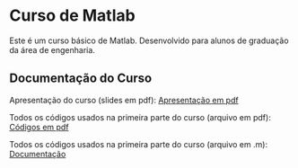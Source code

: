 
# Curso de Matlab
Este é um curso básico de Matlab. Desenvolvido para alunos de graduação da área de engenharia.



## Documentação do Curso

Apresentação do curso (slides em pdf): [Apresentação em pdf](https://github.com/reginaldocardoso/Matlab/blob/master/Apresenta%C3%A7%C3%A3o.pdf)

Todos os códigos usados na primeira parte do curso (arquivo em pdf): [Códigos em pdf](https://github.com/reginaldocardoso/Matlab/blob/master/Codigos.pdf)

Todos os códigos usados na primeira parte do curso (arquivo em .m): [Documentação](https://)
